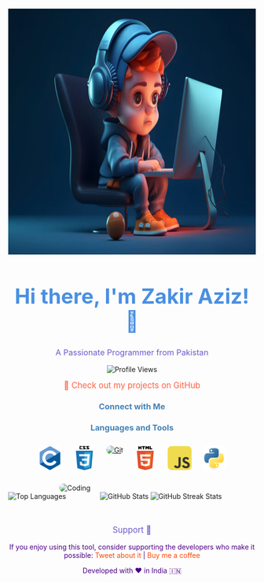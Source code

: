 <img align="center" width="100%" height="500px" src="https://github.com/zakiraziz/zakiraziz/blob/main/360_F_590453560_ugMuPncnGYB6XnJqmC8xiPQx4eg3jmMD.jpg" alt="Banner Image" /> <h1 align="center" style="font-size: 3em; color: #4A90E2;">Hi there, I'm Zakir Aziz! 👋</h1> <h3 align="center" style="font-weight: normal; color: #6A5ACD;">A Passionate Programmer from Pakistan</h3> <p align="center"> <img src="https://komarev.com/ghpvc/?username=zakiraziz&label=Profile%20views&color=blueviolet&style=flat" alt="Profile Views" /> </p> <div align="center" style="margin-bottom: 20px;"> <a href="https://github.com/zakiraziz" style="font-size: 1.2em; color: #FF6347; text-decoration: none;">🔗 Check out my projects on GitHub</a> </div> <h3 align="center" style="font-weight: bold; color: #4682B4;">Connect with Me</h3> <p align="center"> <!-- Add your social media links here with beautiful icons --> </p> <h3 align="center" style="font-weight: bold; color: #4682B4;">Languages and Tools</h3> <p align="center" style="display: flex; justify-content: center; flex-wrap: wrap;"> <a href="https://www.cprogramming.com/" target="_blank" rel="noreferrer" style="margin: 10px;"> <img src="https://raw.githubusercontent.com/devicons/devicon/master/icons/c/c-original.svg" alt="C" width="50" height="50" style="border-radius: 10px;"/> </a> <a href="https://www.w3schools.com/css/" target="_blank" rel="noreferrer" style="margin: 10px;"> <img src="https://raw.githubusercontent.com/devicons/devicon/master/icons/css3/css3-original-wordmark.svg" alt="CSS3" width="50" height="50" style="border-radius: 10px;"/> </a> <a href="https://git-scm.com/" target="_blank" rel="noreferrer" style="margin: 10px;"> <img src="https://www.vectorlogo.zone/logos/git-scm/git-scm-icon.svg" alt="Git" width="50" height="50" style="border-radius: 10px;"/> </a> <a href="https://www.w3.org/html/" target="_blank" rel="noreferrer" style="margin: 10px;"> <img src="https://raw.githubusercontent.com/devicons/devicon/master/icons/html5/html5-original-wordmark.svg" alt="HTML5" width="50" height="50" style="border-radius: 10px;"/> </a> <a href="https://developer.mozilla.org/en-US/docs/Web/JavaScript" target="_blank" rel="noreferrer" style="margin: 10px;"> <img src="https://raw.githubusercontent.com/devicons/devicon/master/icons/javascript/javascript-original.svg" alt="JavaScript" width="50" height="50" style="border-radius: 10px;"/> </a> <a href="https://www.python.org" target="_blank" rel="noreferrer" style="margin: 10px;"> <img src="https://raw.githubusercontent.com/devicons/devicon/master/icons/python/python-original.svg" alt="Python" width="50" height="50" style="border-radius: 10px;"/> </a> </p> <img align="right" alt="Coding" width="400" src="https://images.squarespace-cdn.com/content/v1/5769fc401b631bab1addb2ab/1541580611624-TE64QGKRJG8SWAIUS7NS/ke17ZwdGBToddI8pDm48kPoswlzjSVMM-SxOp7CV59BZw-zPPgdn4jUwVcJE1ZvWQUxwkmyExglNqGp0IvTJZamWLI2zvYWH8K3-s_4yszcp2ryTI0HqTOaaUohrI8PI6FXy8c9PWtBlqAVlUS5izpdcIXDZqDYvprRqZ29Pw0o/coding-freak.gif" style="border-radius: 15px;"/> <div align="center" style="margin-top: 20px;"> <img align="left" src="https://github-readme-stats.vercel.app/api/top-langs?username=zakiraziz&show_icons=true&locale=en&layout=compact&theme=dracula" alt="Top Languages" style="margin-bottom: 20px;" /> <img align="center" src="https://github-readme-stats.vercel.app/api?username=zakiraziz&show_icons=true&locale=en&theme=dracula" alt="GitHub Stats" style="margin-bottom: 20px;" /> <img align="center" src="https://github-readme-streak-stats.herokuapp.com/?user=zakiraziz&theme=dracula" alt="GitHub Streak Stats" style="margin-bottom: 20px;" /> </div> <div align="center" style="margin-top: 30px;"> <p style="font-size: 1.2em; color: #6A5ACD;">Support 🙏</p> <p style="font-size: 1em; color: #4B0082;"> If you enjoy using this tool, consider supporting the developers who make it possible: <a href="https://twitter.com/intent/tweet?text=Check%20out%20this%20awesome%20GitHub%20Profile%20README%20generator!&url=https%3A%2F%2Frahuldkjain.github.io%2Fgithub-profile-readme-generator%2F&hashtags=GitHub,Profile,ReadMe,Generator" style="color: #FF4500; text-decoration: none;">Tweet about it</a> | <a href="https://ko-fi.com/rahuldkjain" style="color: #FF4500; text-decoration: none;">Buy me a coffee</a> </p> <p style="color: #4B0082;">Developed with ❤️ in India 🇮🇳</p> </div>
